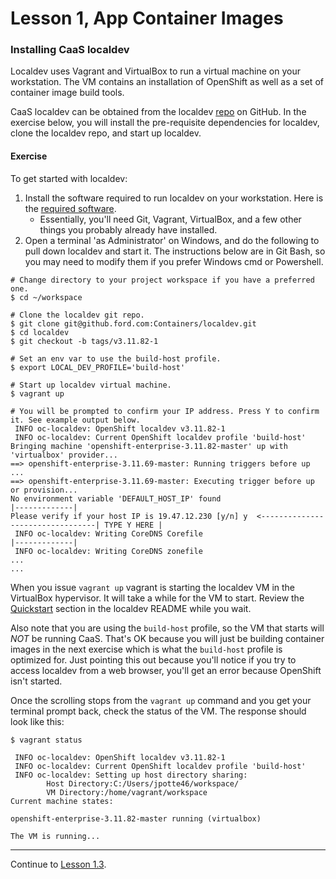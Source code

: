 # Lesson 1, App Container Images

### Installing CaaS localdev

Localdev uses Vagrant and VirtualBox to run a virtual machine on your workstation. The VM contains an installation of OpenShift as well as a set of container image build tools.

CaaS localdev can be obtained from the localdev [repo](https://github.ford.com/containers/localdev) on GitHub. In the exercise below, you will install the pre-requisite dependencies for localdev, clone the localdev repo, and start up localdev.

#### Exercise

To get started with localdev:
1. Install the software required to run localdev on your workstation. Here is the [required software](https://github.ford.com/containers/localdev#minimum-requirements).
   - Essentially, you'll need Git, Vagrant, VirtualBox, and a few other things you probably already have installed.
1. Open a terminal 'as Administrator' on Windows, and do the following to pull down localdev and start it. The instructions below are in Git Bash, so you may need to modify them if you prefer Windows cmd or Powershell.

```
# Change directory to your project workspace if you have a preferred one.
$ cd ~/workspace

# Clone the localdev git repo.
$ git clone git@github.ford.com:Containers/localdev.git
$ cd localdev
$ git checkout -b tags/v3.11.82-1

# Set an env var to use the build-host profile.
$ export LOCAL_DEV_PROFILE='build-host'

# Start up localdev virtual machine.
$ vagrant up

# You will be prompted to confirm your IP address. Press Y to confirm it. See example output below.
 INFO oc-localdev: OpenShift localdev v3.11.82-1
 INFO oc-localdev: Current OpenShift localdev profile 'build-host'
Bringing machine 'openshift-enterprise-3.11.82-master' up with 'virtualbox' provider...
==> openshift-enterprise-3.11.69-master: Running triggers before up ...
==> openshift-enterprise-3.11.69-master: Executing trigger before up or provision...
No environment variable 'DEFAULT_HOST_IP' found                                          |-------------|
Please verify if your host IP is 19.47.12.230 [y/n] y  <---------------------------------| TYPE Y HERE |
 INFO oc-localdev: Writing CoreDNS Corefile                                              |-------------|
 INFO oc-localdev: Writing CoreDNS zonefile
...
...
```

When you issue `vagrant up` vagrant is starting the localdev VM in the VirtualBox hypervisor. It will take a while for the VM to start. Review the [Quickstart](https://github.ford.com/containers/localdev#quick-start) section in the localdev README while you wait.

Also note that you are using the `build-host` profile, so the VM that starts will *NOT* be running CaaS. That's OK because you will just be building container images in the next exercise which is what the `build-host` profile is optimized for. Just pointing this out because you'll notice if you try to access localdev from a web browser, you'll get an error because OpenShift isn't started.

Once the scrolling stops from the `vagrant up` command and you get your terminal prompt back, check the status of the VM. The response should look like this:

```
$ vagrant status

 INFO oc-localdev: OpenShift localdev v3.11.82-1
 INFO oc-localdev: Current OpenShift localdev profile 'build-host'
 INFO oc-localdev: Setting up host directory sharing:
        Host Directory:C:/Users/jpotte46/workspace/
        VM Directory:/home/vagrant/workspace
Current machine states:

openshift-enterprise-3.11.82-master running (virtualbox)

The VM is running...
```

---  

Continue to [Lesson 1.3](./lesson1.3.md).